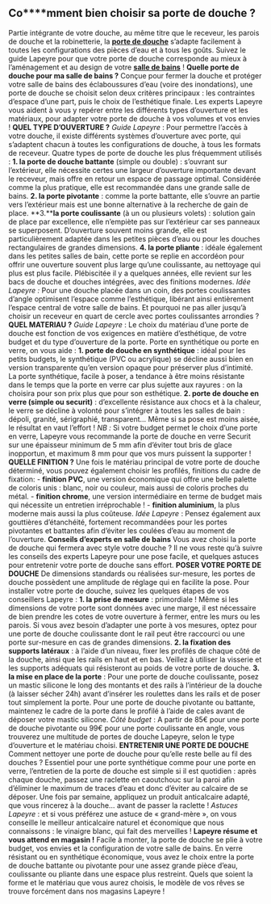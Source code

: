 ##
## **Co****mment bien choisir sa porte de douche ?**
Partie intégrante de votre douche, au même titre que le receveur, les parois de douche et la robinetterie, la **[porte de douche](/portes-parois-douche-CCN688017)** s’adapte facilement à toutes les configurations des pièces d’eau et à tous les goûts. Suivez le guide Lapeyre pour que votre porte de douche corresponde au mieux à l’aménagement et au design de votre **[salle de bains](/bain-CCU0002)** !
**Quelle porte de douche pour ma salle de bains ?**
Conçue pour fermer la douche et protéger votre salle de bains des éclaboussures d’eau (voire des inondations), une porte de douche se choisit selon deux critères principaux : les contraintes d’espace d’une part, puis le choix de l’esthétique finale. Les experts Lapeyre vous aident à vous y repérer entre les différents types d’ouverture et les matériaux, pour adapter votre porte de douche à vos volumes et vos envies !
**QUEL TYPE D’OUVERTURE ?**
_Guide Lapeyre_ : Pour permettre l’accès à votre douche, il existe différents systèmes d’ouverture avec porte, qui s’adaptent chacun à toutes les configurations de douche, à tous les formats de receveur.
Quatre types de porte de douche les plus fréquemment utilisés :
**1. la porte de douche battante** (simple ou double) : s’ouvrant sur l’extérieur, elle nécessite certes une largeur d’ouverture importante devant le receveur, mais offre en retour un espace de passage optimal. Considérée comme la plus pratique, elle est recommandée dans une grande salle de bains.
**2. la porte pivotante** : comme la porte battante, elle s’ouvre an partie vers l’extérieur mais est une bonne alternative à la recherche de gain de place.
**3.****la porte coulissante** (à un ou plusieurs volets) : solution gain de place par excellence, elle n’empiète pas sur l’extérieur car ses panneaux se superposent. D’ouverture souvent moins grande, elle est particulièrement adaptée dans les petites pièces d’eau ou pour les douches rectangulaires de grandes dimensions.
**4. la porte pliante** : idéale également dans les petites salles de bain, cette porte se replie en accordéon pour offrir une ouverture souvent plus large qu’une coulissante, au nettoyage qui plus est plus facile. Plébiscitée il y a quelques années, elle revient sur les bacs de douche et douches intégrées, avec des finitions modernes.
_Idée Lapeyre :_ Pour une douche placée dans un coin, des portes coulissantes d’angle optimisent l’espace comme l’esthétique, libérant ainsi entièrement l’espace central de votre salle de bains. Et pourquoi ne pas aller jusqu’à choisir un receveur en quart de cercle avec portes coulissantes arrondies ?
**QUEL MATERIAU ?**
_Guide Lapeyre_ : Le choix du matériau d’une porte de douche est fonction de vos exigences en matière d’esthétique, de votre budget et du type d’ouverture de la porte. Porte en synthétique ou porte en verre, on vous aide :
**1. porte de douche en synthétique** : idéal pour les petits budgets, le synthétique (PVC ou acrylique) se décline aussi bien en version transparente qu’en version opaque pour préserver plus d’intimité. La porte synthétique, facile à poser, a tendance à être moins résistante dans le temps que la porte en verre car plus sujette aux rayures : on la choisira pour son prix plus que pour son esthétique.
**2. porte de douche en verre (simple ou securit)** : d’excellente résistance aux chocs et à la chaleur, le verre se décline à volonté pour s’intégrer à toutes les salles de bain : dépoli, granité, sérigraphié, transparent… Même si sa pose est moins aisée, le résultat en vaut l’effort !
_NB :_ Si votre budget permet le choix d’une porte en verre, Lapeyre vous recommande la porte de douche en verre Securit sur une épaisseur minimum de 5 mm afin d’éviter tout bris de glace inopportun, et maximum 8 mm pour que vos murs puissent la supporter !
**QUELLE FINITION ?**
Une fois le matériau principal de votre porte de douche déterminé, vous pouvez également choisir les profilés, finitions du cadre de fixation:
\- **finition PVC**, une version économique qui offre une belle palette de coloris unis : blanc, noir ou couleur, mais aussi de coloris proches du métal.
\- **finition chrome**, une version intermédiaire en terme de budget mais qui nécessite un entretien irréprochable !
\- **finition aluminium**, la plus moderne mais aussi la plus coûteuse.
_Idée Lapeyre_ : Pensez également aux gouttières d’étanchéité, fortement recommandées pour les portes pivotantes et battantes afin d’éviter les coulées d’eau au moment de l’ouverture.
**Conseils d’experts en salle de bains**
Vous avez choisi la porte de douche qui fermera avec style votre douche ? Il ne vous reste qu’à suivre les conseils des experts Lapeyre pour une pose facile, et quelques astuces pour entretenir votre porte de douche sans effort.
**POSER VOTRE PORTE DE DOUCHE**
De dimensions standards ou réalisées sur-mesure, les portes de douche possèdent une amplitude de réglage qui en facilite la pose. Pour installer votre porte de douche, suivez les quelques étapes de vos conseillers Lapeyre :
**1. la prise de mesure** : primordiale ! Même si les dimensions de votre porte sont données avec une marge, il est nécessaire de bien prendre les cotes de votre ouverture à fermer, entre les murs ou les parois. Si vous avez besoin d’adapter une porte à vos mesures, optez pour une porte de douche coulissante dont le rail peut être raccourci ou une porte sur-mesure en cas de grandes dimensions.
**2. la fixation des supports latéraux** : à l’aide d’un niveau, fixer les profilés de chaque côté de la douche, ainsi que les rails en haut et en bas. Veillez à utiliser la visserie et les supports adéquats qui résisteront au poids de votre porte de douche.
**3. la mise en place de la porte** : Pour une porte de douche coulissante, posez un mastic silicone le long des montants et des rails à l’intérieur de la douche (à laisser sécher 24h) avant d’insérer les roulettes dans les rails et de poser tout simplement la porte. Pour une porte de douche pivotante ou battante, maintenez le cadre de la porte dans le profilé à l’aide de cales avant de déposer votre mastic silicone.
_Côté budget_ : A partir de 85€ pour une porte de douche pivotante ou 99€ pour une porte coulissante en angle, vous trouverez une multitude de portes de douche Lapeyre, selon le type d’ouverture et le matériau choisi.
**ENTRETENIR UNE PORTE DE DOUCHE**
Comment nettoyer une porte de douche pour qu’elle reste belle au fil des douches ? Essentiel pour une porte synthétique comme pour une porte en verre, l’entretien de la porte de douche est simple si il est quotidien : après chaque douche, passez une raclette en caoutchouc sur la paroi afin d’éliminer le maximum de traces d’eau et donc d’éviter au calcaire de se déposer.
Une fois par semaine, appliquez un produit anticalcaire adapté, que vous rincerez à la douche… avant de passer la raclette !
_Astuces Lapeyre_ : et si vous préférez une astuce de « grand-mère », on vous conseille le meilleur anticalcaire naturel et économique que nous connaissons : le vinaigre blanc, qui fait des merveilles !
**Lapeyre résume et vous attend en magasin !**
Facile à monter, la porte de douche se plie à votre budget, vos envies et la configuration de votre salle de bains. En verre résistant ou en synthétique économique, vous avez le choix entre la porte de douche battante ou pivotante pour une assez grande pièce d’eau, coulissante ou pliante dans une espace plus restreint. Quels que soient la forme et le matériau que vous aurez choisis, le modèle de vos rêves se trouve forcément dans nos magasins Lapeyre !